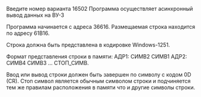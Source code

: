 Введите номер варианта 
16502
Программа осуществляет асинхронный вывод данных на ВУ-3

Программа начинается с адреса 36616. Размещаемая строка находится по адресу 61B16.

Строка должна быть представлена в кодировке Windows-1251.

Формат представления строки в памяти: АДР1: СИМВ2 СИМВ1 АДР2: СИМВ4 СИМВ3 ... СТОП_СИМВ.

Ввод или вывод строки должен быть завершен по символу c кодом 0D (CR). Стоп символ является обычным символом строки и подчиняется тем же правилам расположения в памяти что и другие символы строки.
